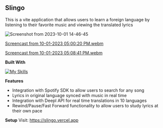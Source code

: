 **Slingo** 
-
This is a vite application that allows users to learn a foreign language by listening to their favorite music and viewing the translated lyrics

![Screenshot from 2023-10-01 14-46-45](https://github.com/sinninga/singo/assets/36636887/ddf9511e-0fd7-48b8-881d-b8aea9f29828)

[Screencast from 10-01-2023 05:00:20 PM.webm](https://github.com/sinninga/singo/assets/36636887/64e0defb-a01e-4252-9495-d3ebe0c242d4)

[Screencast from 10-01-2023 05:08:41 PM.webm](https://github.com/sinninga/singo/assets/36636887/beec87a5-5e10-4f20-93fa-fb0081bf4c5c)

**Built With**

[![My Skills](https://skillicons.dev/icons?i=react,js,html,css,nodejs)](https://skillicons.dev)

**Features**

* Integration with Spotify SDK to allow users to search for any song
* Lyrics in original language synced with music in real time
* Integration with Deepl API for real time translations in 10 languages
* Rewind/Pause/Fast Forward functionality to allow users to study lyrics at their own pace

**Setup**
Visit: https://slingo.vercel.app
